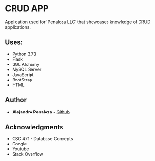 # CRUD APP

Application used for 'Penaloza LLC' that showcases knowledge of CRUD applications. 

## Uses:

- Python 3.73
- Flask
- SQL Alchemy
- MySQL Server
- JavaScript
- BootStrap
- HTML

## Author

* **Alejandro Penaloza** - [Github](https://github.com/apenaloza7)

## Acknowledgments

* CSC 471 - Database Concepts
* Google
* Youtube
* Stack Overflow
